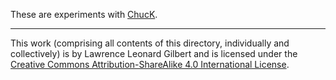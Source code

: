 These are experiments with [ChucK](http://chuck.stanford.edu/).

----
This work (comprising all contents of this directory, individually and
collectively) is by Lawrence Leonard Gilbert and is licensed under the [Creative
Commons Attribution-ShareAlike 4.0 International
License](http://creativecommons.org/licenses/by-sa/4.0/).
